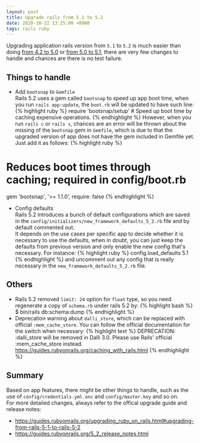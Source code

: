 ```yaml
---
layout: post
title: Upgrade rails from 5.1 to 5.2
date: 2020-10-22 13:25:00 +0900
tags: rails ruby
---
```


Upgrading application rails version from `5.1` to `5.2` is much easier than doing [from 4.2 to 5.0](/upgrade-rails-from-4.2-to-5.0) or [from 5.0 to 5.1](/upgrade-rails-from-5.0-to-5.1), there are very few changes to handle and chances are there is no test failure.

## Things to handle
- Add `bootsnap` to `Gemfile`  
Rails 5.2 uses a gem called `bootsnap` to speed up app boot time, when you run `rails app:update`, the `boot.rb` will be updated to have such line:
{% highlight ruby %}
require 'bootsnap/setup' # Speed up boot time by caching expensive operations.
{% endhighlight %}
However, when you run `rails c` or `rails s`, chances are an error will be thrown about the missing of the `bootsnap` gem in `Gemfile`, which is due to that the upgraded version of app does not have the gem included in Gemfile yet. Just add it as follows:
{% highlight ruby %}
# Reduces boot times through caching; required in config/boot.rb
gem 'bootsnap', '>= 1.1.0', require: false
{% endhighlight %}

- Config defaults  
Rails 5.2 introduces a bunch of default configurations which are saved in the `config/initializers/new_framework_defaults_5_2.rb` file and by default commented out.  
It depends on the use cases per specific app to decide whether it is necessary to use the defaults, when in doubt, you can just keep the defaults from previous version and only enable the new config that's necessary. For instance:
{% highlight ruby %}
config.load_defaults 5.1
{% endhighlight %}
and uncomment out any config that is really necessary in the `new_framework_defaults_5_2.rb` file.

## Others
- Rails 5.2 removed `limit: 24` option for `float` type, so you need regenerate a copy of `schema.rb` under rails 5.2 by:
{% highlight bash %}
$ bin/rails db:schema:dump
{% endhighlight %}
- Deprecation warning about `dalli_store`, which can be replaced with official `:mem_cache_store`. You can follow the official documentation for the switch when necessary:
{% highlight text %}
DEPRECATION: :dalli_store will be removed in Dalli 3.0.
Please use Rails' official :mem_cache_store instead.
https://guides.rubyonrails.org/caching_with_rails.html
{% endhighlight %}

## Summary
Based on app features, there might be other things to handle, such as the use of `config/credentials.yml.enc` and `config/master.key` and so on.  
For more detailed changes, always refer to the offical upgrade guide and release notes:
- https://guides.rubyonrails.org/upgrading_ruby_on_rails.html#upgrading-from-rails-5-1-to-rails-5-2
- https://guides.rubyonrails.org/5_2_release_notes.html

